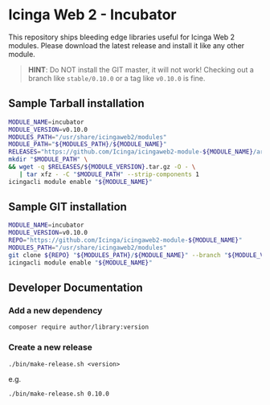 Icinga Web 2 - Incubator
========================

This repository ships bleeding edge libraries useful for Icinga Web 2 modules.
Please download the latest release and install it like any other module.

> **HINT**: Do NOT install the GIT master, it will not work! Checking out a
> branch like `stable/0.10.0` or a tag like `v0.10.0` is fine.

Sample Tarball installation
---------------------------

```sh
MODULE_NAME=incubator
MODULE_VERSION=v0.10.0
MODULES_PATH="/usr/share/icingaweb2/modules"
MODULE_PATH="${MODULES_PATH}/${MODULE_NAME}"
RELEASES="https://github.com/Icinga/icingaweb2-module-${MODULE_NAME}/archive"
mkdir "$MODULE_PATH" \
&& wget -q $RELEASES/${MODULE_VERSION}.tar.gz -O - \
   | tar xfz - -C "$MODULE_PATH" --strip-components 1
icingacli module enable "${MODULE_NAME}"
```

Sample GIT installation
-----------------------

```sh
MODULE_NAME=incubator
MODULE_VERSION=v0.10.0
REPO="https://github.com/Icinga/icingaweb2-module-${MODULE_NAME}"
MODULES_PATH="/usr/share/icingaweb2/modules"
git clone ${REPO} "${MODULES_PATH}/${MODULE_NAME}" --branch "${MODULE_VERSION}"
icingacli module enable "${MODULE_NAME}"
```

Developer Documentation
-----------------------

### Add a new dependency

    composer require author/library:version

### Create a new release

    ./bin/make-release.sh <version>

e.g.

    ./bin/make-release.sh 0.10.0

